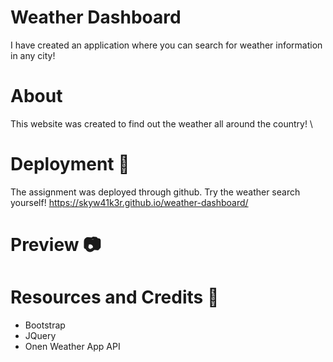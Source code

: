 # Weather Dashboard
I have created an application where you can search for weather information in any city!

# About
This website was created to find out the weather all around the country! \

# Deployment 🚀
The assignment was deployed through github.
Try the weather search yourself! 
https://skyw41k3r.github.io/weather-dashboard/

# Preview 📷


# Resources and Credits 📣
- Bootstrap
- JQuery
- Onen Weather App API

